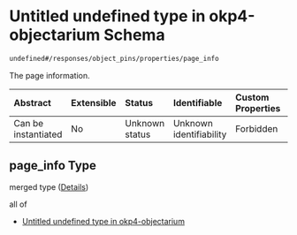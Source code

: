 # Untitled undefined type in okp4-objectarium Schema

```txt
undefined#/responses/object_pins/properties/page_info
```

The page information.

| Abstract            | Extensible | Status         | Identifiable            | Custom Properties | Additional Properties | Access Restrictions | Defined In                                                                     |
| :------------------ | :--------- | :------------- | :---------------------- | :---------------- | :-------------------- | :------------------ | :----------------------------------------------------------------------------- |
| Can be instantiated | No         | Unknown status | Unknown identifiability | Forbidden         | Allowed               | none                | [okp4-objectarium.json\*](schema/okp4-objectarium.json "open original schema") |

## page\_info Type

merged type ([Details](okp4-objectarium-responses-objectpinsresponse-properties-page_info.md))

all of

* [Untitled undefined type in okp4-objectarium](okp4-objectarium-responses-objectpinsresponse-properties-page_info-allof-0.md "check type definition")
